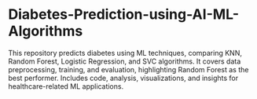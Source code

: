 # Diabetes-Prediction-using-AI-ML-Algorithms
This repository predicts diabetes using ML techniques, comparing KNN, Random Forest, Logistic Regression, and SVC algorithms. It covers data preprocessing, training, and evaluation, highlighting Random Forest as the best performer. Includes code, analysis, visualizations, and insights for healthcare-related ML applications.
